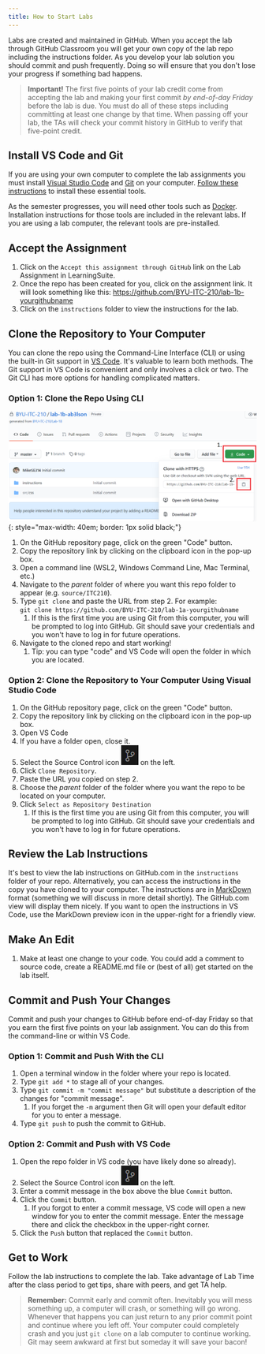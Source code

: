 ```yaml
---
title: How to Start Labs
---
```

Labs are created and maintained in GitHub. When you accept the lab through GitHub Classroom you will get your own copy of the lab repo including the instructions folder. As you develop your lab solution you should commit and push frequently. Doing so will ensure that you don't lose your progress if something bad happens.

> **Important!** The first five points of your lab credit come from accepting the lab and making your first commit *by end-of-day Friday* before the lab is due. You must do all of these steps including committing at least one change by that time. When passing off your lab, the TAs will check your commit history in GitHub to verify that five-point credit.

## Install VS Code and Git

If you are using your own computer to complete the lab assignments you must install [Visual Studio Code](https://code.visualstudio.com) and [Git](https://git-scm.com/) on your computer. [Follow these instructions](InstallCodeAndGit) to install these essential tools.

As the semester progresses, you will need other tools such as [Docker](https://www.docker.com/). Installation instructions for those tools are included in the relevant labs. If you are using a lab computer, the relevant tools are pre-installed.

## Accept the Assignment

1. Click on the `Accept this assignment through GitHub` link on the Lab Assignment in LearningSuite.
2. Once the repo has been created for you, click on the assignment link. It will look something like this: <a href="about:blank" onclick="alert('This is not a real link.')">https://github.com/BYU-ITC-210/lab-1b-yourgithubname</a>
3. Click on the `instructions` folder to view the instructions for the lab.

## Clone the Repository to Your Computer

You can clone the repo using the Command-Line Interface (CLI) or using the built-in Git support in [VS Code](https://code.visualstudio.com/). It's valuable to learn both methods. The Git support in VS Code is convenient and only involves a click or two. The Git CLI has more options for handling complicated matters.

### Option 1: Clone the Repo Using CLI

![Clone-Screenshot](/images/Clone-Github.png){: style="max-width: 40em; border: 1px solid black;"}

1. On the GitHub repository page, click on the green "Code" button.
2. Copy the repository link by clicking on the clipboard icon in the pop-up box.
3. Open a command line (WSL2, Windows Command Line, Mac Terminal, etc.)
4. Navigate to the *parent* folder of where you want this repo folder to appear (e.g. `source/ITC210`).
5. Type `git clone` and paste the URL from step 2. For example:<br/>
`git clone https://github.com/BYU-ITC-210/lab-1a-yourgithubname`
    1. If this is the first time you are using Git from this computer, you will be prompted to log into GitHub. Git should save your credentials and you won't have to log in for future operations.
6. Navigate to the cloned repo and start working!
    1. Tip: you can type "code" and VS Code will open the folder in which you are located.

### Option 2: Clone the Repository to Your Computer Using Visual Studio Code

1. On the GitHub repository page, click on the green "Code" button.
2. Copy the repository link by clicking on the clipboard icon in the pop-up box.
3. Open VS Code
4. If you have a folder open, close it.
5. Select the Source Control icon ![Source Control Icon](/images/SourceControIcon.png) on the left.
6. Click `Clone Repository`.
7. Paste the URL you copied on step 2.
8. Choose the *parent* folder of the folder where you want the repo to be located on your computer.
9. Click `Select as Repository Destination`
    1. If this is the first time you are using Git from this computer, you will be prompted to log into GitHub. Git should save your credentials and you won't have to log in for future operations.

## Review the Lab Instructions

It's best to view the lab instructions on GitHub.com in the `instructions` folder of your repo. Alternatively, you can access the instructions in the copy you have cloned to your computer. The instructions are in [MarkDown](https://www.markdownguide.org/) format (something we will discuss in more detail shortly). The GitHub.com view will display them nicely. If you want to open the instructions in VS Code, use the MarkDown preview icon in the upper-right for a friendly view.

## Make An Edit

1. Make at least one change to your code. You could add a comment to source code, create a README.md file or (best of all) get started on the lab itself.

## Commit and Push Your Changes

Commit and push your changes to GitHub before end-of-day Friday so that you earn the first five points on your lab assignment. You can do this from the command-line or within VS Code.

### Option 1: Commit and Push With the CLI

1. Open a terminal window in the folder where your repo is located.
2. Type `git add *` to stage all of your changes.
3. Type `git commit -m "commit message"` but substitute a description of the changes for "commit message".
    1. If you forget the `-m` argument then Git will open your default editor for you to enter a message.
4. Type `git push` to push the commit to GitHub.

### Option 2: Commit and Push with VS Code

1. Open the repo folder in VS code (you have likely done so already).
2. Select the Source Control icon ![Source Control Icon](/images/SourceControIcon.png) on the left.
3. Enter a commit message in the box above the blue `Commit` button.
4. Click the `Commit` button.
    1. If you forgot to enter a commit message, VS code will open a new window for you to enter the commit message. Enter the message there and click the checkbox in the upper-right corner.
5. Click the `Push` button that replaced the `Commit` button.

## Get to Work

Follow the lab instructions to complete the lab. Take advantage of Lab Time after the class period to get tips, share with peers, and get TA help.

> **Remember:** Commit early and commit often. Inevitably you will mess something up, a computer will crash, or something will go wrong. Whenever that happens you can just return to any prior commit point and continue where you left off. Your computer could completely crash and you just `git clone` on a lab computer to continue working. Git may seem awkward at first but someday it will save your bacon!
